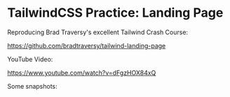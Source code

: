 # TailwindCSS Practice: Landing Page
Reproducing Brad Traversy's excellent Tailwind Crash Course:

https://github.com/bradtraversy/tailwind-landing-page

YouTube Video:

https://www.youtube.com/watch?v=dFgzHOX84xQ


Some snapshots:



